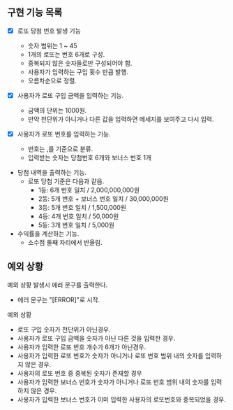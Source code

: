 ## 구현 기능 목록
- [x] 로또 당첨 번호 발생 기능
    - 숫자 범위는 1 ~ 45
    - 1개의 로또는 번호 6개로 구성.
    - 중복되지 않은 숫자들로만 구성되어야 함.
    - 사용자가 입력하는 구입 횟수 만큼 발행.
    - 오름차순으로 정렬.

- [x] 사용자가 로또 구입 금액을 입력하는 기능.
  - 금액의 단위는 1000원.
  - 만약 천단위가 아니거나 다른 값을 입력하면 메세지를 보여주고 다시 입력.

- [x] 사용자가 로또 번호를 입력하는 기능.
  - 번호는 ,를 기준으로 분류.
  - 입력받는 숫자는 당첨번호 6개와 보너스 번호 1개

- 당첨 내역을 출력하는 기능.
  - 로또 당첨 기준은 다음과 같음.
    - 1등: 6개 번호 일치 / 2,000,000,000원
    - 2등: 5개 번호 + 보너스 번호 일치 / 30,000,000원
    - 3등: 5개 번호 일치 / 1,500,000원
    - 4등: 4개 번호 일치 / 50,000원
    - 5등: 3개 번호 일치 / 5,000원
- 수익률을 계산하는 기능.
  - 소수점 둘째 자리에서 반올림.

## 예외 상황
예외 상황 발생시 에러 문구를 출력한다.
- 에러 문구는 "[ERROR]"로 시작.

예외 상황
- 로또 구입 숫자가 천단위가 아닌경우.
- 사용자가 로또 구입 금액을 숫자가 아닌 다른 것을 입력한 경우.
- 사용자가 입력한 로또 번호 개수가 6개가 아닌경우.
- 사용자가 입력한 로또 번호가 숫자가 아니거나 로또 번호 범위 내의 숫자를 입력하지 않은 경우.
- 사용자의 로또 번호 중 중복된 숫자가 존재할 경우
- 사용자가 입력한 보너스 번호가 숫자가 아니거나 로또 번호 범위 내의 숫자를 입력하지 않은 경우.
- 사용자가 입력한 보너스 번호가 이미 입력한 사용자의 로또번호와 중복되었을 경우.